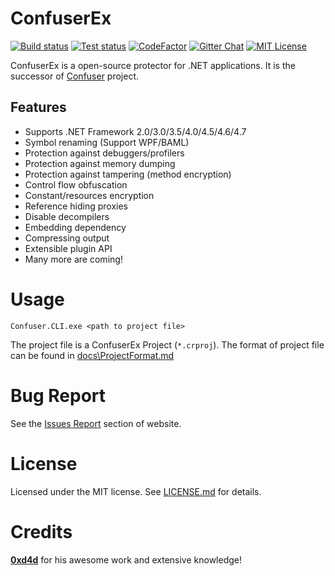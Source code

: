 # ConfuserEx

[![Build status][img_build]][build]
[![Test status][img_test]][test]
[![CodeFactor][img_codefactor]][codefactor]
[![Gitter Chat][img_gitter]][gitter]
[![MIT License][img_license]][license]

ConfuserEx is a open-source protector for .NET applications.
It is the successor of [Confuser][confuser] project.

## Features

* Supports .NET Framework 2.0/3.0/3.5/4.0/4.5/4.6/4.7
* Symbol renaming (Support WPF/BAML)
* Protection against debuggers/profilers
* Protection against memory dumping
* Protection against tampering (method encryption)
* Control flow obfuscation
* Constant/resources encryption
* Reference hiding proxies
* Disable decompilers
* Embedding dependency
* Compressing output
* Extensible plugin API
* Many more are coming!

# Usage

```Batchfile
Confuser.CLI.exe <path to project file>
```

The project file is a ConfuserEx Project (`*.crproj`).
The format of project file can be found in [docs\ProjectFormat.md][project_format]

# Bug Report

See the [Issues Report][issues] section of website.

# License

Licensed under the MIT license. See [LICENSE.md][license] for details.

# Credits

**[0xd4d]** for his awesome work and extensive knowledge!

[0xd4d]: https://github.com/0xd4d
[build]: https://ci.appveyor.com/project/mkaring/confuserex/branch/master
[codefactor]: https://www.codefactor.io/repository/github/mkaring/confuserex/overview/master
[confuser]: http://confuser.codeplex.com
[issues]: https://github.com/mkaring/ConfuserEx/issue
[gitter]: https://gitter.im/ConfuserEx/community
[license]: LICENSE.md
[project_format]: docs/ProjectFormat.md
[test]: https://ci.appveyor.com/project/mkaring/confuserex/branch/master/tests

[img_build]: https://img.shields.io/appveyor/ci/mkaring/ConfuserEx/master.svg?style=flat
[img_codefactor]: https://www.codefactor.io/repository/github/mkaring/confuserex/badge/master
[img_gitter]: https://img.shields.io/gitter/room/mkaring/ConfuserEx.svg?style=flat
[img_license]: https://img.shields.io/github/license/mkaring/ConfuserEx.svg?style=flat
[img_test]: https://img.shields.io/appveyor/tests/mkaring/ConfuserEx/master.svg?style=flat&compact_message
